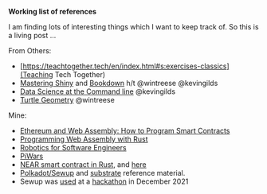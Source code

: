 **Working list of references**

I am finding lots of interesting things which I want to keep track of. So this is a living post ...

From Others:

* [https://teachtogether.tech/en/index.html#s:exercises-classics](Teaching Tech Together) 
* [Mastering Shiny](https://mastering-shiny.org/) and [Bookdown](https://bookdown.org/) h/t @wintreese @kevingilds 
* [Data Science at the Command line](https://datascienceatthecommandline.com/2e/) @kevingilds 
* [Turtle Geometry](https://www.amazon.co.uk/Turtle-Geometry-Mathematics-Artificial-Intelligence/dp/0262510375/) @wintreese 

Mine:

* [Ethereum and Web Assembly: How to Program Smart Contracts](https://worldweeklynews.com/ethereum-and-web-assembly-how-to-program-smart-contracts/)
* [Programming Web Assembly with Rust](https://pragprog.com/titles/khrust/programming-webassembly-with-rust/)
* [Robotics for Software Engineers](https://livebook.manning.com/book/robotics-for-software-engineers/chapter-2/v-1/147)
* [PiWars](https://piwars.org/2022-competition/challenges/shepherds-pi/)
* [NEAR smart contract in Rust](https://docs.near.org/docs/develop/contracts/rust/intro), and [here](https://learn.figment.io/tutorials/write-and-deploy-a-smart-contract-on-near)
* [Polkadot/Sewup](https://medium.com/ethereum-on-steroids/dapps-building-blocks-for-web3-sewup-for-writing-ethereum-webassembly-in-rust-7f4812a49195) and [substrate](https://docs.substrate.io/tutorials/v3/) reference material.
* Sewup was [used](https://github.com/second-state/sewup-rdb-example) at a [hackathon](https://slides.com/yanganto/writing-ethereum-webassembly-in-rust-iv-todo-app-with-sewup) in December 2021
